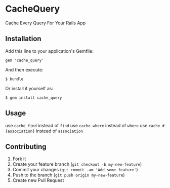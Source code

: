 # CacheQuery

Cache Every Query For Your Rails App

## Installation

Add this line to your application's Gemfile:

    gem 'cache_query'

And then execute:

    $ bundle

Or install it yourself as:

    $ gem install cache_query

## Usage

use `cache_find` instead of `find`
use `cache_where` instead of `where`
use `cache_#{association}` instead of `association`

## Contributing

1. Fork it
2. Create your feature branch (`git checkout -b my-new-feature`)
3. Commit your changes (`git commit -am 'Add some feature'`)
4. Push to the branch (`git push origin my-new-feature`)
5. Create new Pull Request
